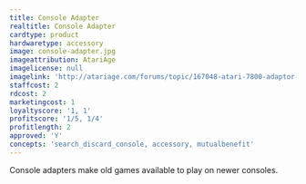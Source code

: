 ```yaml
---
title: Console Adapter
realtitle: Console Adapter
cardtype: product
hardwaretype: accessory
image: console-adapter.jpg
imageattribution: AtariAge
imagelicense: null
imagelink: 'http://atariage.com/forums/topic/167048-atari-7800-adaptor-for-atari-5200-at-pax-east/'
staffcost: 2
rdcost: 2
marketingcost: 1
loyaltyscore: '1, 1'
profitscore: '1/5, 1/4'
profitlength: 2
approved: 'Y'
concepts: 'search_discard_console, accessory, mutualbenefit'
---
```


Console adapters make old games available to play on newer consoles.
